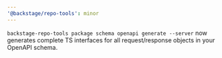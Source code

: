 ```yaml
---
'@backstage/repo-tools': minor
---
```


`backstage-repo-tools package schema openapi generate --server` now generates complete TS interfaces for all request/response objects in your OpenAPI schema.
